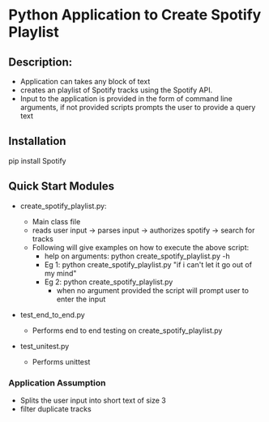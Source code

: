 # Python Application to Create Spotify Playlist #

## Description: ##
* Application can takes any block of text
* creates an playlist of Spotify tracks using the Spotify API.
* Input to the application is provided in the form of command line arguments, if not provided
	scripts prompts the user to provide a query text


## Installation ##
pip install Spotify

## Quick Start Modules ##
* create_spotify_playlist.py:
	* Main class file
	* reads user input -> parses input -> authorizes spotify -> search for tracks
	* Following will give examples on how to execute the above script:
		* help on arguments: python create_spotify_playlist.py -h
		* Eg 1: python create_spotify_playlist.py "if i can't let it go out of my mind"
		* Eg 2: python create_spotify_playlist.py
			* when no argument provided the script will prompt user to enter the input

* test_end_to_end.py
	* Performs end to end testing on create_spotify_playlist.py
* test_unitest.py
	* Performs unittest

### Application Assumption ###
* Splits the user input into short text of size 3
* filter duplicate tracks

